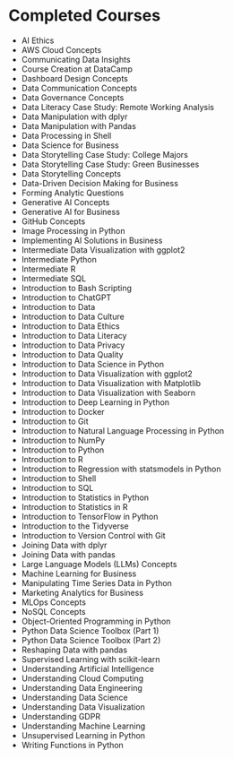 
# Completed Courses

- AI Ethics
- AWS Cloud Concepts
- Communicating Data Insights
- Course Creation at DataCamp
- Dashboard Design Concepts
- Data Communication Concepts
- Data Governance Concepts
- Data Literacy Case Study: Remote Working Analysis
- Data Manipulation with dplyr
- Data Manipulation with Pandas
- Data Processing in Shell
- Data Science for Business
- Data Storytelling Case Study: College Majors
- Data Storytelling Case Study: Green Businesses
- Data Storytelling Concepts
- Data-Driven Decision Making for Business
- Forming Analytic Questions
- Generative AI Concepts
- Generative AI for Business
- GitHub Concepts
- Image Processing in Python
- Implementing AI Solutions in Business
- Intermediate Data Visualization with ggplot2
- Intermediate Python
- Intermediate R
- Intermediate SQL
- Introduction to Bash Scripting
- Introduction to ChatGPT
- Introduction to Data
- Introduction to Data Culture
- Introduction to Data Ethics
- Introduction to Data Literacy
- Introduction to Data Privacy
- Introduction to Data Quality
- Introduction to Data Science in Python
- Introduction to Data Visualization with ggplot2
- Introduction to Data Visualization with Matplotlib
- Introduction to Data Visualization with Seaborn
- Introduction to Deep Learning in Python
- Introduction to Docker
- Introduction to Git
- Introduction to Natural Language Processing in Python
- Introduction to NumPy
- Introduction to Python
- Introduction to R
- Introduction to Regression with statsmodels in Python
- Introduction to Shell
- Introduction to SQL
- Introduction to Statistics in Python
- Introduction to Statistics in R
- Introduction to TensorFlow in Python
- Introduction to the Tidyverse
- Introduction to Version Control with Git
- Joining Data with dplyr
- Joining Data with pandas
- Large Language Models (LLMs) Concepts
- Machine Learning for Business
- Manipulating Time Series Data in Python
- Marketing Analytics for Business
- MLOps Concepts
- NoSQL Concepts
- Object-Oriented Programming in Python
- Python Data Science Toolbox (Part 1)
- Python Data Science Toolbox (Part 2)
- Reshaping Data with pandas
- Supervised Learning with scikit-learn
- Understanding Artificial Intelligence
- Understanding Cloud Computing
- Understanding Data Engineering
- Understanding Data Science
- Understanding Data Visualization
- Understanding GDPR
- Understanding Machine Learning
- Unsupervised Learning in Python
- Writing Functions in Python

